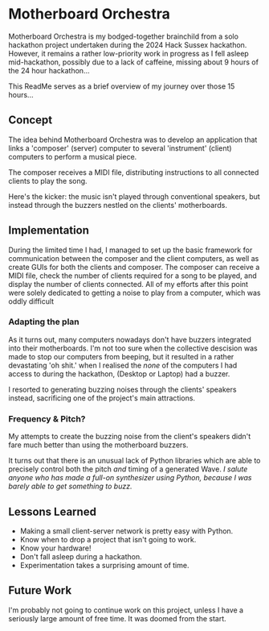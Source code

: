 
# Motherboard Orchestra
Motherboard Orchestra is my bodged-together brainchild from a solo hackathon project undertaken during the 2024 Hack Sussex hackathon. However, it remains a rather low-priority work in progress as I fell asleep mid-hackathon, possibly due to a lack of caffeine, missing about 9 hours of the 24
hour hackathon...

This ReadMe serves as a brief overview of my journey over those 15 hours...
## Concept
The idea behind Motherboard Orchestra was to develop an application that links a 'composer' (server) computer to several 'instrument' (client) computers to perform a musical piece.

The composer receives a MIDI file, distributing instructions to all connected clients to play the song.

Here's the kicker: the music isn't played through conventional speakers, but instead through the buzzers nestled on the clients' motherboards.

## Implementation
During the limited time I had, I managed to set up the basic framework for communication between the composer and the client computers, as well as create GUIs for both the clients and composer. 
The composer can receive a MIDI file, check the number of clients required for a song to be played, and display the number of clients connected.
All of my efforts after this point were solely dedicated to getting a noise to play from a computer, which was oddly difficult

### Adapting the plan
As it turns out, many computers nowadays don't have buzzers integrated into their motherboards. I'm not too sure when the collective descision was made to stop our computers from beeping, but it resulted in a rather devastating 'oh shit.' when I realised the _none_ of the computers 
I had access to during the hackathon, (Desktop or Laptop) had a buzzer.

I resorted to generating buzzing noises through the clients' speakers instead, sacrificing one of the project's main attractions.

### Frequency & Pitch?
My attempts to create the buzzing noise from the client's speakers didn't fare much better than using the motherboard buzzers.

It turns out that there is an unusual lack of Python libraries which are able to precisely control both the pitch _and_ timing of a generated Wave.
_I salute anyone who has made a full-on synthesizer using Python, because I was barely able to get something to buzz._


## Lessons Learned
- Making a small client-server network is pretty easy with Python.
- Know when to drop a project that isn't going to work.
- Know your hardware!
- Don't fall asleep during a hackathon.
- Experimentation takes a surprising amount of time.

## Future Work
I'm probably not going to continue work on this project, unless I have a seriously large amount of free time. It was doomed from the start.


